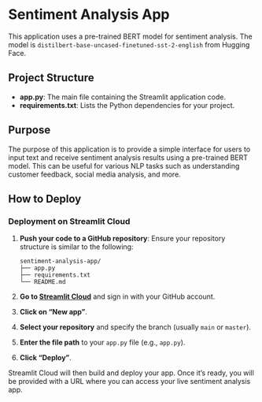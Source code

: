 # Sentiment Analysis App

This application uses a pre-trained BERT model for sentiment analysis. The model is `distilbert-base-uncased-finetuned-sst-2-english` from Hugging Face.

## Project Structure

- **app.py**: The main file containing the Streamlit application code.
- **requirements.txt**: Lists the Python dependencies for your project.

## Purpose

The purpose of this application is to provide a simple interface for users to input text and receive sentiment analysis results using a pre-trained BERT model. This can be useful for various NLP tasks such as understanding customer feedback, social media analysis, and more.

## How to Deploy

### Deployment on Streamlit Cloud

1. **Push your code to a GitHub repository**:
    Ensure your repository structure is similar to the following:

    ```
    sentiment-analysis-app/
    ├── app.py
    ├── requirements.txt
    └── README.md
    ```

2. **Go to [Streamlit Cloud](https://share.streamlit.io/)** and sign in with your GitHub account.

3. **Click on “New app”**.

4. **Select your repository** and specify the branch (usually `main` or `master`).

5. **Enter the file path** to your `app.py` file (e.g., `app.py`).

6. **Click “Deploy”**.

Streamlit Cloud will then build and deploy your app. Once it’s ready, you will be provided with a URL where you can access your live sentiment analysis app.